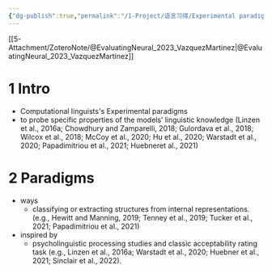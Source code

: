 ```yaml
---
{"dg-publish":true,"permalink":"/1-Project/语言习得/Experimental paradigms/"}
---
```


[[5-Attachment/ZoteroNote/@EvaluatingNeural_2023_VazquezMartinez\|@EvaluatingNeural_2023_VazquezMartinez]]
# 1 Intro
- Computational linguists's Experimental paradigms
- to probe specific properties of the models’ linguistic knowledge (Linzen et al., 2016a; Chowdhury and Zamparelli, 2018; Gulordava et al., 2018; Wilcox et al., 2018; McCoy et al., 2020; Hu et al., 2020; Warstadt et al., 2020; Papadimitriou et al., 2021; Huebneret al., 2021)
# 2 Paradigms
- ways
	- classifying or extracting structures from internal representations. (e.g., Hewitt and Manning, 2019; Tenney et al., 2019; Tucker et al., 2021; Papadimitriou et al., 2021)
- inspired by
	- psycholinguistic processing studies and classic acceptability rating task (e.g., Linzen et al., 2016a; Warstadt et al., 2020; Huebner et al., 2021; Sinclair et al., 2022).
